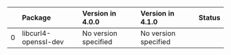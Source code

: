 <!-- markdown-link-check-disable -->

|    | Package              | Version in 4.0.0     | Version in 4.1.0     | Status   |
|---:|:---------------------|:---------------------|:---------------------|:---------|
|  0 | libcurl4-openssl-dev | No version specified | No version specified |          |